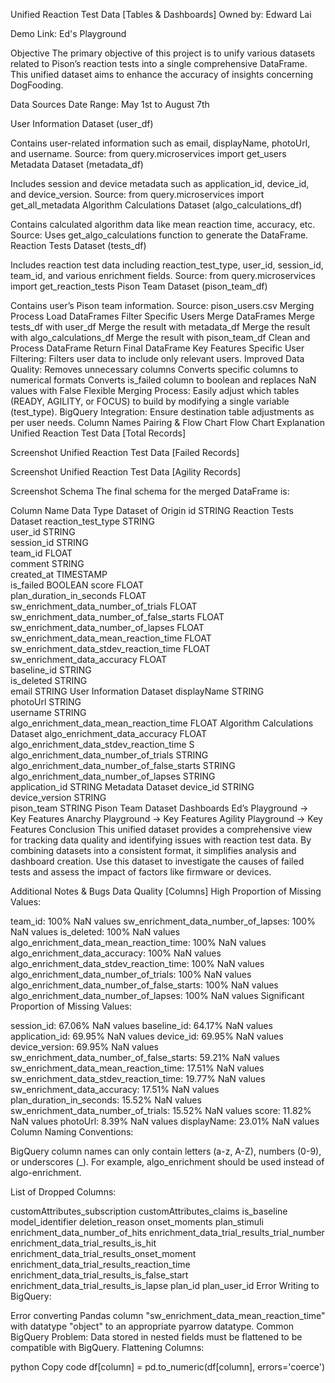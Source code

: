 Unified Reaction Test Data [Tables & Dashboards]
Owned by: Edward Lai


Demo Link: Ed's Playground

Objective
The primary objective of this project is to unify various datasets related to Pison’s reaction tests into a single comprehensive DataFrame. This unified dataset aims to enhance the accuracy of insights concerning DogFooding.

Data Sources
Date Range: May 1st to August 7th

User Information Dataset (user_df)

Contains user-related information such as email, displayName, photoUrl, and username.
Source: from query.microservices import get_users
Metadata Dataset (metadata_df)

Includes session and device metadata such as application_id, device_id, and device_version.
Source: from query.microservices import get_all_metadata
Algorithm Calculations Dataset (algo_calculations_df)

Contains calculated algorithm data like mean reaction time, accuracy, etc.
Source: Uses get_algo_calculations function to generate the DataFrame.
Reaction Tests Dataset (tests_df)

Includes reaction test data including reaction_test_type, user_id, session_id, team_id, and various enrichment fields.
Source: from query.microservices import get_reaction_tests
Pison Team Dataset (pison_team_df)

Contains user’s Pison team information.
Source: pison_users.csv
Merging Process
Load DataFrames
Filter Specific Users
Merge DataFrames
Merge tests_df with user_df
Merge the result with metadata_df
Merge the result with algo_calculations_df
Merge the result with pison_team_df
Clean and Process DataFrame
Return Final DataFrame
Key Features
Specific User Filtering: Filters user data to include only relevant users.
Improved Data Quality:
Removes unnecessary columns
Converts specific columns to numerical formats
Converts is_failed column to boolean and replaces NaN values with False
Flexible Merging Process: Easily adjust which tables (READY, AGILITY, or FOCUS) to build by modifying a single variable (test_type).
BigQuery Integration: Ensure destination table adjustments as per user needs.
Column Names Pairing & Flow Chart
Flow Chart
Explanation
Unified Reaction Test Data [Total Records]

Screenshot
Unified Reaction Test Data [Failed Records]

Screenshot
Unified Reaction Test Data [Agility Records]

Screenshot
Schema
The final schema for the merged DataFrame is:

Column Name	Data Type	Dataset of Origin
id	STRING	Reaction Tests Dataset
reaction_test_type	STRING	
user_id	STRING	
session_id	STRING	
team_id	FLOAT	
comment	STRING	
created_at	TIMESTAMP	
is_failed	BOOLEAN	
score	FLOAT	
plan_duration_in_seconds	FLOAT	
sw_enrichment_data_number_of_trials	FLOAT	
sw_enrichment_data_number_of_false_starts	FLOAT	
sw_enrichment_data_number_of_lapses	FLOAT	
sw_enrichment_data_mean_reaction_time	FLOAT	
sw_enrichment_data_stdev_reaction_time	FLOAT	
sw_enrichment_data_accuracy	FLOAT	
baseline_id	STRING	
is_deleted	STRING	
email	STRING	User Information Dataset
displayName	STRING	
photoUrl	STRING	
username	STRING	
algo_enrichment_data_mean_reaction_time	FLOAT	Algorithm Calculations Dataset
algo_enrichment_data_accuracy	FLOAT	
algo_enrichment_data_stdev_reaction_time	S	
algo_enrichment_data_number_of_trials	STRING	
algo_enrichment_data_number_of_false_starts	STRING	
algo_enrichment_data_number_of_lapses	STRING	
application_id	STRING	Metadata Dataset
device_id	STRING	
device_version	STRING	
pison_team	STRING	Pison Team Dataset
Dashboards
Ed’s Playground →
Key Features
Anarchy Playground →
Key Features
Agility Playground →
Key Features
Conclusion
This unified dataset provides a comprehensive view for tracking data quality and identifying issues with reaction test data. By combining datasets into a consistent format, it simplifies analysis and dashboard creation. Use this dataset to investigate the causes of failed tests and assess the impact of factors like firmware or devices.

Additional Notes & Bugs
Data Quality [Columns]
High Proportion of Missing Values:

team_id: 100% NaN values
sw_enrichment_data_number_of_lapses: 100% NaN values
is_deleted: 100% NaN values
algo_enrichment_data_mean_reaction_time: 100% NaN values
algo_enrichment_data_accuracy: 100% NaN values
algo_enrichment_data_stdev_reaction_time: 100% NaN values
algo_enrichment_data_number_of_trials: 100% NaN values
algo_enrichment_data_number_of_false_starts: 100% NaN values
algo_enrichment_data_number_of_lapses: 100% NaN values
Significant Proportion of Missing Values:

session_id: 67.06% NaN values
baseline_id: 64.17% NaN values
application_id: 69.95% NaN values
device_id: 69.95% NaN values
device_version: 69.95% NaN values
sw_enrichment_data_number_of_false_starts: 59.21% NaN values
sw_enrichment_data_mean_reaction_time: 17.51% NaN values
sw_enrichment_data_stdev_reaction_time: 19.77% NaN values
sw_enrichment_data_accuracy: 17.51% NaN values
plan_duration_in_seconds: 15.52% NaN values
sw_enrichment_data_number_of_trials: 15.52% NaN values
score: 11.82% NaN values
photoUrl: 8.39% NaN values
displayName: 23.01% NaN values
Column Naming Conventions:

BigQuery column names can only contain letters (a-z, A-Z), numbers (0-9), or underscores (_). For example, algo_enrichment should be used instead of algo-enrichment.

List of Dropped Columns:

customAttributes_subscription
customAttributes_claims
is_baseline
model_identifier
deletion_reason
onset_moments
plan_stimuli
enrichment_data_number_of_hits
enrichment_data_trial_results_trial_number
enrichment_data_trial_results_is_hit
enrichment_data_trial_results_onset_moment
enrichment_data_trial_results_reaction_time
enrichment_data_trial_results_is_false_start
enrichment_data_trial_results_is_lapse
plan_id
plan_user_id
Error Writing to BigQuery:

Error converting Pandas column "sw_enrichment_data_mean_reaction_time" with datatype "object" to an appropriate pyarrow datatype.
Common BigQuery Problem: Data stored in nested fields must be flattened to be compatible with BigQuery.
Flattening Columns:

python
Copy code
df[column] = pd.to_numeric(df[column], errors='coerce')
